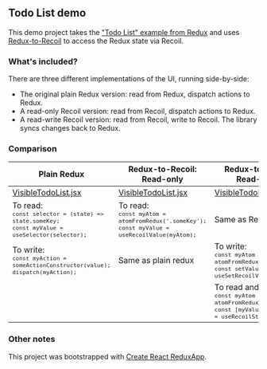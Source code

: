 ## Todo List demo

This demo project takes the ["Todo List" example from Redux](https://redux.js.org/basics/example) and uses
[Redux-to-Recoil](https://github.com/spautz/redux-to-recoil) to access the Redux state via Recoil.

### What's included?

There are three different implementations of the UI, running side-by-side:

- The original plain Redux version: read from Redux, dispatch actions to Redux.
- A read-only Recoil version: read from Recoil, dispatch actions to Redux.
- A read-write Recoil version: read from Recoil, write to Recoil. The library syncs changes back to Redux.

### Comparison

| Plain Redux                                                                                                     | Redux-to-Recoil: Read-only                                                                                      | Redux-to-Recoil: Read-write                                                                                                           |
| --------------------------------------------------------------------------------------------------------------- | --------------------------------------------------------------------------------------------------------------- | ------------------------------------------------------------------------------------------------------------------------------------- |
| [VisibleTodoList.jsx](./src/components-redux/VisibleTodoList.jsx)                                               | [VisibleTodoList.jsx](./src/components-recoil-readonly/VisibleTodoList.jsx)                                     | [VisibleTodoList.jsx](./src/components-recoil-readwrite/VisibleTodoList.jsx)                                                          |
| To read:<br><sub>`const selector = (state) => state.someKey;`<br>`const myValue = useSelector(selector);`</sub> | To read:<br><sub>`const myAtom = atomFromRedux('.someKey');`<br>`const myValue = useRecoilValue(myAtom);`</sub> | Same as Read-only                                                                                                                     |
| To write:<br><sub>`const myAction = someActionConstructor(value);`<br>`dispatch(myAction);`</sub>               | Same as plain redux                                                                                             | To write:<br><sub>`const myAtom = atomFromRedux('.someKey');`<br>`const setValue = useSetRecoilValue(myAtom);`</sub>                  |
|                                                                                                                 |                                                                                                                 | To read and write:<br><sub>`const myAtom = atomFromRedux('.someKey');`<br>`const [myValue, setValue] = useRecoilState(myAtom);`</sub> |

### Other notes

This project was bootstrapped with [Create React ReduxApp](https://github.com/facebook/create-react-app).
